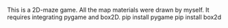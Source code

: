 This is a 2D-maze game. 
All the map materials were drawn by myself.
It requires integrating pygame and box2D.
pip install pygame
pip install box2d
